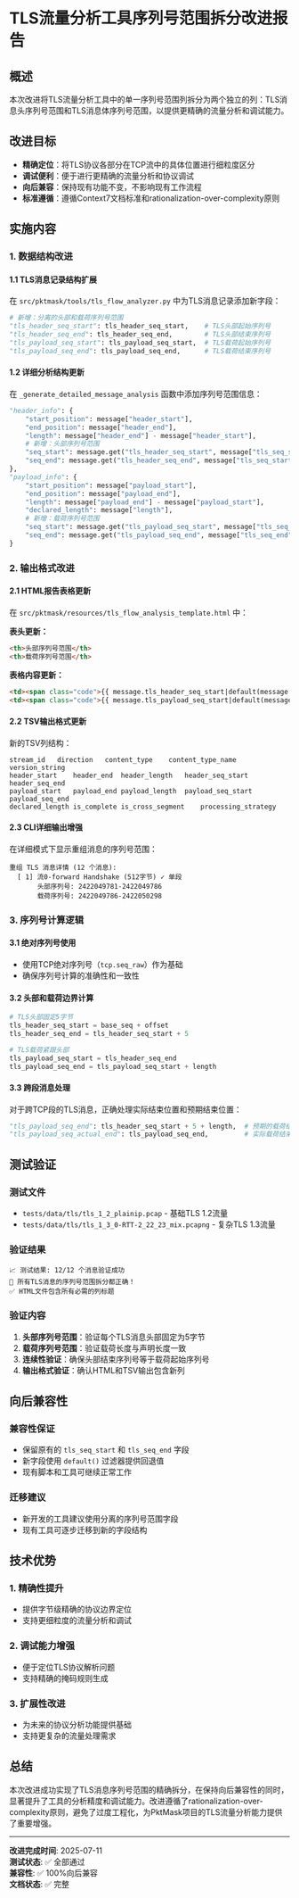 # TLS流量分析工具序列号范围拆分改进报告

## 概述

本次改进将TLS流量分析工具中的单一序列号范围列拆分为两个独立的列：TLS消息头序列号范围和TLS消息体序列号范围，以提供更精确的流量分析和调试能力。

## 改进目标

- **精确定位**：将TLS协议各部分在TCP流中的具体位置进行细粒度区分
- **调试便利**：便于进行更精确的流量分析和协议调试
- **向后兼容**：保持现有功能不变，不影响现有工作流程
- **标准遵循**：遵循Context7文档标准和rationalization-over-complexity原则

## 实施内容

### 1. 数据结构改进

#### 1.1 TLS消息记录结构扩展
在 `src/pktmask/tools/tls_flow_analyzer.py` 中为TLS消息记录添加新字段：

```python
# 新增：分离的头部和载荷序列号范围
"tls_header_seq_start": tls_header_seq_start,    # TLS头部起始序列号
"tls_header_seq_end": tls_header_seq_end,        # TLS头部结束序列号
"tls_payload_seq_start": tls_payload_seq_start,  # TLS载荷起始序列号
"tls_payload_seq_end": tls_payload_seq_end,      # TLS载荷结束序列号
```

#### 1.2 详细分析结构更新
在 `_generate_detailed_message_analysis` 函数中添加序列号范围信息：

```python
"header_info": {
    "start_position": message["header_start"],
    "end_position": message["header_end"],
    "length": message["header_end"] - message["header_start"],
    # 新增：头部序列号范围
    "seq_start": message.get("tls_header_seq_start", message["tls_seq_start"]),
    "seq_end": message.get("tls_header_seq_end", message["tls_seq_start"] + 5)
},
"payload_info": {
    "start_position": message["payload_start"],
    "end_position": message["payload_end"],
    "length": message["payload_end"] - message["payload_start"],
    "declared_length": message["length"],
    # 新增：载荷序列号范围
    "seq_start": message.get("tls_payload_seq_start", message["tls_seq_start"] + 5),
    "seq_end": message.get("tls_payload_seq_end", message["tls_seq_end"])
}
```

### 2. 输出格式改进

#### 2.1 HTML报告表格更新
在 `src/pktmask/resources/tls_flow_analysis_template.html` 中：

**表头更新：**
```html
<th>头部序列号范围</th>
<th>载荷序列号范围</th>
```

**表格内容更新：**
```html
<td><span class="code">{{ message.tls_header_seq_start|default(message.tls_seq_start) }}-{{ message.tls_header_seq_end|default(message.tls_seq_start + 5) }}</span></td>
<td><span class="code">{{ message.tls_payload_seq_start|default(message.tls_seq_start + 5) }}-{{ message.tls_payload_seq_end|default(message.tls_seq_end) }}</span></td>
```

#### 2.2 TSV输出格式更新
新的TSV列结构：
```
stream_id	direction	content_type	content_type_name	version_string	
header_start	header_end	header_length	header_seq_start	header_seq_end	
payload_start	payload_end	payload_length	payload_seq_start	payload_seq_end	
declared_length	is_complete	is_cross_segment	processing_strategy
```

#### 2.3 CLI详细输出增强
在详细模式下显示重组消息的序列号范围：
```
重组 TLS 消息详情 (12 个消息):
  [ 1] 流0-forward Handshake (512字节) ✓ 单段
       头部序列号: 2422049781-2422049786
       载荷序列号: 2422049786-2422050298
```

### 3. 序列号计算逻辑

#### 3.1 绝对序列号使用
- 使用TCP绝对序列号（`tcp.seq_raw`）作为基础
- 确保序列号计算的准确性和一致性

#### 3.2 头部和载荷边界计算
```python
# TLS头部固定5字节
tls_header_seq_start = base_seq + offset
tls_header_seq_end = tls_header_seq_start + 5

# TLS载荷紧跟头部
tls_payload_seq_start = tls_header_seq_end
tls_payload_seq_end = tls_payload_seq_start + length
```

#### 3.3 跨段消息处理
对于跨TCP段的TLS消息，正确处理实际结束位置和预期结束位置：
```python
"tls_payload_seq_end": tls_header_seq_start + 5 + length,  # 预期的载荷结束位置
"tls_payload_seq_actual_end": tls_payload_seq_end,         # 实际载荷结束位置
```

## 测试验证

### 测试文件
- `tests/data/tls/tls_1_2_plainip.pcap` - 基础TLS 1.2流量
- `tests/data/tls/tls_1_3_0-RTT-2_22_23_mix.pcapng` - 复杂TLS 1.3流量

### 验证结果
```
📈 测试结果: 12/12 个消息验证成功
🎉 所有TLS消息的序列号范围拆分都正确！
✅ HTML文件包含所有必需的列标题
```

### 验证内容
1. **头部序列号范围**：验证每个TLS消息头部固定为5字节
2. **载荷序列号范围**：验证载荷长度与声明长度一致
3. **连续性验证**：确保头部结束序列号等于载荷起始序列号
4. **输出格式验证**：确认HTML和TSV输出包含新列

## 向后兼容性

### 兼容性保证
- 保留原有的 `tls_seq_start` 和 `tls_seq_end` 字段
- 新字段使用 `default()` 过滤器提供回退值
- 现有脚本和工具可继续正常工作

### 迁移建议
- 新开发的工具建议使用分离的序列号范围字段
- 现有工具可逐步迁移到新的字段结构

## 技术优势

### 1. 精确性提升
- 提供字节级精确的协议边界定位
- 支持更细粒度的流量分析和调试

### 2. 调试能力增强
- 便于定位TLS协议解析问题
- 支持精确的掩码规则生成

### 3. 扩展性改进
- 为未来的协议分析功能提供基础
- 支持更复杂的流量处理需求

## 总结

本次改进成功实现了TLS消息序列号范围的精确拆分，在保持向后兼容性的同时，显著提升了工具的分析精度和调试能力。改进遵循了rationalization-over-complexity原则，避免了过度工程化，为PktMask项目的TLS流量分析能力提供了重要增强。

---

**改进完成时间**: 2025-07-11  
**测试状态**: ✅ 全部通过  
**兼容性**: ✅ 100%向后兼容  
**文档状态**: ✅ 完整
